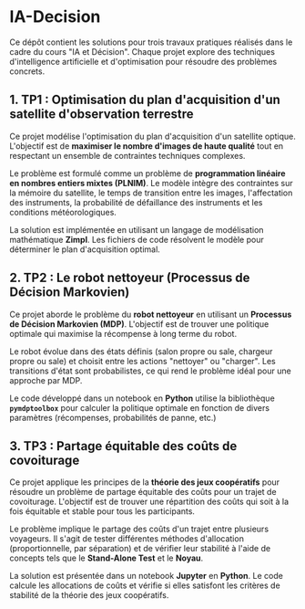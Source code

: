 # IA-Decision

Ce dépôt contient les solutions pour trois travaux pratiques réalisés dans le cadre du cours "IA et Décision". Chaque projet explore des techniques d'intelligence artificielle et d'optimisation pour résoudre des problèmes concrets.


## 1. TP1 : Optimisation du plan d'acquisition d'un satellite d'observation terrestre

Ce projet modélise l'optimisation du plan d'acquisition d'un satellite optique. L'objectif est de **maximiser le nombre d'images de haute qualité** tout en respectant un ensemble de contraintes techniques complexes.


Le problème est formulé comme un problème de **programmation linéaire en nombres entiers mixtes (PLNIM)**. Le modèle intègre des contraintes sur la mémoire du satellite, le temps de transition entre les images, l'affectation des instruments, la probabilité de défaillance des instruments et les conditions météorologiques.

La solution est implémentée en utilisant un langage de modélisation mathématique **Zimpl**. Les fichiers de code résolvent le modèle pour déterminer le plan d'acquisition optimal.



## 2. TP2 : Le robot nettoyeur (Processus de Décision Markovien)

Ce projet aborde le problème du **robot nettoyeur** en utilisant un **Processus de Décision Markovien (MDP)**. L'objectif est de trouver une politique optimale qui maximise la récompense à long terme du robot.


Le robot évolue dans des états définis (salon propre ou sale, chargeur propre ou sale) et choisit entre les actions "nettoyer" ou "charger". Les transitions d'état sont probabilistes, ce qui rend le problème idéal pour une approche par MDP.


Le code développé dans un notebook en **Python**  utilise la bibliothèque **`pymdptoolbox`** pour calculer la politique optimale en fonction de divers paramètres (récompenses, probabilités de panne, etc.)


## 3. TP3 : Partage équitable des coûts de covoiturage

Ce projet applique les principes de la **théorie des jeux coopératifs** pour résoudre un problème de partage équitable des coûts pour un trajet de covoiturage. L'objectif est de trouver une répartition des coûts qui soit à la fois équitable et stable pour tous les participants.


Le problème implique le partage des coûts d'un trajet entre plusieurs voyageurs. Il s'agit de tester différentes méthodes d'allocation (proportionnelle, par séparation) et de vérifier leur stabilité à l'aide de concepts tels que le **Stand-Alone Test** et le **Noyau**.


La solution est présentée dans un notebook **Jupyter** en **Python**. Le code calcule les allocations de coûts et vérifie si elles satisfont les critères de stabilité de la théorie des jeux coopératifs.
